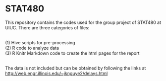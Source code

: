 # STAT480

This repository contains the codes used for the group project of STAT480 at UIUC. There are three categories of files:<br /><br />

(1) Hive scripts for pre-processing<br />
(2) R code to analyze data<br />
(3) R Knitr Markdown code to create the html pages for the report<br /><br />

The data is not included but can be obtained by following the links at http://web.engr.illinois.edu/~jknguye2/delays.html
